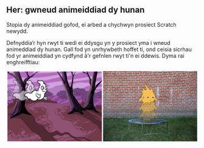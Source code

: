 ## Her: gwneud animeiddiad dy hunan

Stopia dy animeiddiad gofod, ei arbed a chychwyn prosiect Scratch newydd.

Defnyddia’r hyn rwyt ti wedi ei ddysgu yn y prosiect yma i wneud animeddiad dy hunan. Gall fod yn unrhywbeth hoffet ti, ond ceisia sicrhau fod yr animeiddiad yn cydfynd â'r gefnlen rwyt ti'n ei ddewis. Dyma rai enghreifftiau:

![sgrinlun](images/space-egs.png)